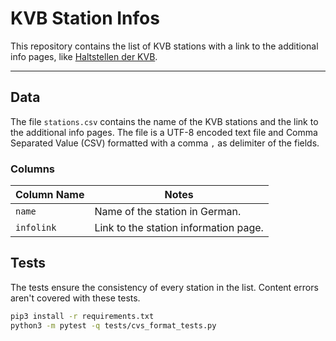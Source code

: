 # KVB Station Infos

This repository contains the list of KVB stations with a link to the additional info pages, like [Haltstellen der KVB](https://www.kvb.koeln/haltestellen/index.html).

---

## Data

The file `stations.csv` contains the name of the KVB stations and the link to the additional info pages. The file is a UTF-8 encoded text file and Comma Separated Value (CSV) formatted with a comma `,` as delimiter of the fields.

### Columns

Column Name | Notes
----------- | -----
`name` | Name of the station in German.
`infolink` | Link to the station information page.

## Tests

The tests ensure the consistency of every station in the list. Content errors aren't covered with these tests. 

```bash
pip3 install -r requirements.txt 
python3 -m pytest -q tests/cvs_format_tests.py
```
